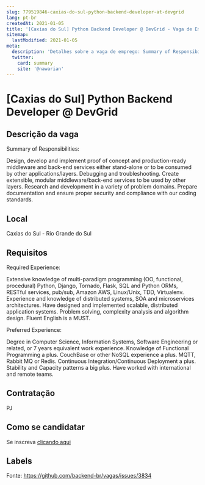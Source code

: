 ```yaml
---
slug: 779519846-caxias-do-sul-python-backend-developer-at-devgrid
lang: pt-br
createdAt: 2021-01-05
title: '[Caxias do Sul] Python Backend Developer @ DevGrid - Vaga de Emprego'
sitemap:
  lastModified: 2021-01-05
meta:
  description: 'Detalhes sobre a vaga de emprego: Summary of Responsibilities:  Design, develop and implement proof of concept and production-ready middleware and back-end services either stand-alone or to be consumed by other applications/layers. Debugging and troubleshooting. Create extensible, modular middleware/back-end services to be used by other layers. Research and development in a variety of problem domains. Prepare documentation and ensure proper security and compliance with our coding standards.'
  twitter:
    card: summary
    site: '@nawarian'
---
```


# [Caxias do Sul] Python Backend Developer @ DevGrid

## Descrição da vaga

Summary of Responsibilities: 

Design, develop and implement proof of concept and production-ready middleware and back-end services either stand-alone or to be consumed by other applications/layers.
Debugging and troubleshooting.
Create extensible, modular middleware/back-end services to be used by other layers.
Research and development in a variety of problem domains.
Prepare documentation and ensure proper security and compliance with our coding standards.

## Local

Caxias do Sul - Rio Grande do Sul

## Requisitos

Required Experience:

Extensive knowledge of multi-paradigm programming (OO, functional, procedural)
Python, Django, Tornado, Flask, SQL and Python ORMs, RESTful services, pub/sub, Amazon AWS, Linux/Unix, TDD, Virtualenv.
Experience and knowledge of distributed systems, SOA and microservices architectures.
Have designed and implemented scalable, distributed application systems.
Problem solving, complexity analysis and algorithm design.
Fluent English is a MUST. 

Preferred Experience:

Degree in Computer Science, Information Systems, Software Engineering or related, or 7 years equivalent work experience.
Knowledge of Functional Programming a plus.
CouchBase or other NoSQL experience a plus.
MQTT, Rabbit MQ or Redis.
Continuous Integration/Continuous Deployment a plus.
Stability and Capacity patterns a big plus.
Have worked with international and remote teams.

## Contratação

PJ

## Como se candidatar

Se inscreva [clicando aqui](https://www.pyjobs.com.br/job/1922)

## Labels



Fonte: https://github.com/backend-br/vagas/issues/3834